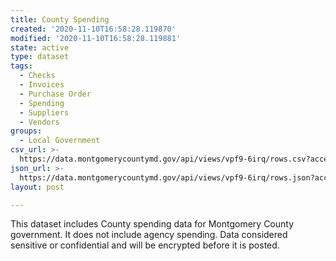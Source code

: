 ```yaml
---
title: County Spending
created: '2020-11-10T16:58:28.119870'
modified: '2020-11-10T16:58:28.119881'
state: active
type: dataset
tags:
  - Checks
  - Invoices
  - Purchase Order
  - Spending
  - Suppliers
  - Vendors
groups:
  - Local Government
csv_url: >-
  https://data.montgomerycountymd.gov/api/views/vpf9-6irq/rows.csv?accessType=DOWNLOAD
json_url: >-
  https://data.montgomerycountymd.gov/api/views/vpf9-6irq/rows.json?accessType=DOWNLOAD
layout: post

---
```

This dataset includes County spending data for Montgomery County government. It does not include agency spending. Data considered sensitive or confidential and will be encrypted before it is posted.
